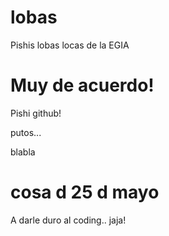 # lobas
Pishis lobas locas de la EGIA

Muy de acuerdo!
=======

Pishi github!

putos...

blabla

cosa d 25 d mayo
=======
A darle duro al coding.. jaja!
